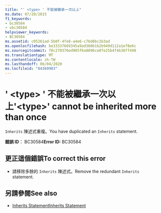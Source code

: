 ```yaml
---
title: "' <type> ' 不能被繼承一次以上"
ms.date: 07/20/2015
f1_keywords:
- bc30584
- vbc30584
helpviewer_keywords:
- BC30584
ms.assetid: c05261ad-5b0f-4fe8-a4e6-c76d8bc2b3ad
ms.openlocfilehash: be33337669345a9ad30861b2b949d112a1ef8e6c
ms.sourcegitcommit: f8c270376ed905f6a8896ce0fe25b4f4b38ff498
ms.translationtype: MT
ms.contentlocale: zh-TW
ms.lasthandoff: 06/04/2020
ms.locfileid: "84369903"
---
```

# <a name="type-cannot-be-inherited-more-than-once"></a><span data-ttu-id="8e21e-102">' \<type> ' 不能被繼承一次以上</span><span class="sxs-lookup"><span data-stu-id="8e21e-102">'\<type>' cannot be inherited more than once</span></span>
<span data-ttu-id="8e21e-103">`Inherits` 陳述式重複。</span><span class="sxs-lookup"><span data-stu-id="8e21e-103">You have duplicated an `Inherits` statement.</span></span>  
  
 <span data-ttu-id="8e21e-104">**錯誤 ID︰** BC30584</span><span class="sxs-lookup"><span data-stu-id="8e21e-104">**Error ID:** BC30584</span></span>  
  
## <a name="to-correct-this-error"></a><span data-ttu-id="8e21e-105">更正這個錯誤</span><span class="sxs-lookup"><span data-stu-id="8e21e-105">To correct this error</span></span>  
  
- <span data-ttu-id="8e21e-106">請移除多餘的 `Inherits` 陳述式。</span><span class="sxs-lookup"><span data-stu-id="8e21e-106">Remove the redundant `Inherits` statement.</span></span>  
  
## <a name="see-also"></a><span data-ttu-id="8e21e-107">另請參閱</span><span class="sxs-lookup"><span data-stu-id="8e21e-107">See also</span></span>

- [<span data-ttu-id="8e21e-108">Inherits Statement</span><span class="sxs-lookup"><span data-stu-id="8e21e-108">Inherits Statement</span></span>](../language-reference/statements/inherits-statement.md)
